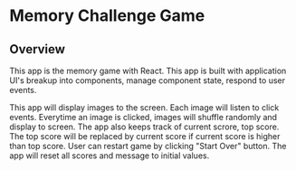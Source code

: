 # Memory Challenge Game

## Overview
This app is the memory game with React. This app is built with application UI's breakup into components, 
manage component state, respond to user events.

This app will display images to the screen. Each image will listen to click events. 
Everytime an image is clicked, images will shuffle randomly and display to screen.
The app also keeps track of current scrore, top score. The top score will be replaced
by current score if current score is higher than top score.
User can restart game by clicking "Start Over" button. The app will reset all scores and message to initial values.